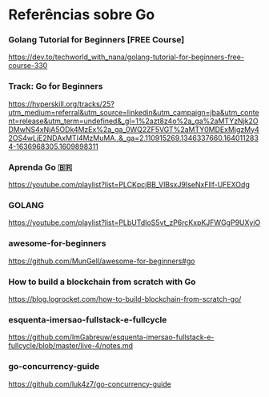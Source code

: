 # Referências sobre Go

### Golang Tutorial for Beginners [FREE Course]

<!-- markdown-link-check-disable-next-line -->
https://dev.to/techworld_with_nana/golang-tutorial-for-beginners-free-course-330

### Track: Go for Beginners

<!-- markdown-link-check-disable-next-line -->
https://hyperskill.org/tracks/25?utm_medium=referral&utm_source=linkedin&utm_campaign=jba&utm_content=release&utm_term=undefined&_gl=1%2azt8z4o%2a_ga%2aMTYzNjk2ODMwNS4xNjA5ODk4MzEx%2a_ga_0WQ2ZF5VGT%2aMTY0MDExMjgzMy42OS4wLjE2NDAxMTI4MzMuMA..&_ga=2.110915269.1346337660.1640112834-1636968305.1609898311

### Aprenda Go 🇧🇷

<!-- markdown-link-check-disable-next-line -->
https://youtube.com/playlist?list=PLCKpcjBB_VlBsxJ9IseNxFllf-UFEXOdg

### GOLANG

<!-- markdown-link-check-disable-next-line -->
https://youtube.com/playlist?list=PLbUTdIoS5vt_zP6rcKxpKJFWGgP9UXyiO

### awesome-for-beginners

<!-- markdown-link-check-disable-next-line -->
https://github.com/MunGell/awesome-for-beginners#go

### How to build a blockchain from scratch with Go

<!-- markdown-link-check-disable-next-line -->
https://blog.logrocket.com/how-to-build-blockchain-from-scratch-go/

### esquenta-imersao-fullstack-e-fullcycle

<!-- markdown-link-check-disable-next-line -->
https://github.com/ImGabreuw/esquenta-imersao-fullstack-e-fullcycle/blob/master/live-4/notes.md

### go-concurrency-guide

<!-- markdown-link-check-disable-next-line -->
https://github.com/luk4z7/go-concurrency-guide
